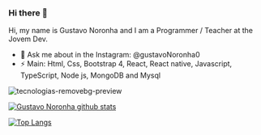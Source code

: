 ### Hi there 👋
Hi, my name is Gustavo Noronha and I am a Programmer / Teacher at the Jovem Dev.

- 💬 Ask me about in the Instagram: @gustavoNoronha0
- ⚡ Main: Html, Css, Bootstrap 4, React, React native, Javascript, TypeScript, Node js, MongoDB and Mysql 

![tecnologias-removebg-preview](https://user-images.githubusercontent.com/58527704/98974997-5022a500-24f4-11eb-93ab-c2f9866e677b.png)

[![Gustavo Noronha github stats](https://github-readme-stats.vercel.app/api?username=GustavoNoronha&count_private=true&theme=dark&show_icons=true)](https://github.com/GustavoNoronha/GustavoNoronha)

[![Top Langs](https://github-readme-stats.vercel.app/api/top-langs/?username=GustavoNoronha&langs_count=5&theme=dark)](https://github.com/GustavoNoronha/GustavoNoronha)

